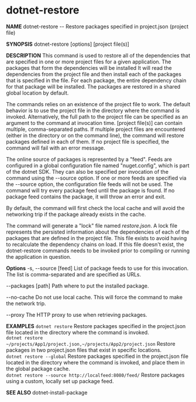 dotnet-restore
==============

**NAME**
dotnet-restore -- Restore packages specified in project.json (project file)

**SYNOPSIS**
dotnet-restore [options] [project file(s)]

**DESCRIPTION**
This command is used to restore all of the dependencies that are specified in one or more project files for a given application. The packages that form the dependencies will be installed  It will read the dependencies from the project file and then install each of the packages that is specified in the file. For each package, the entire dependency chain for that package will be installed. The packages are restored in a shared global location by default. 

The commands relies on an existence of the project file to work. The default behavior is to use the project file in the directory where the command is invoked. Alternatively, the full path to the project file can be specified as an argument to the command at invocation time. [project file(s)] can contain multiple, comma-separated paths. 
If multiple project files are encountered (either in the directory or on the command line), the command will restore packages defined in each of them. If no 
project file is specified, the command will fail with an error message. 

The online source of packages is represented by a "feed". Feeds are configured in a global configuration file named "nuget.config", which is part of the dotnet SDK. They can also be specified per invocation of the command using the --source option. If one or more feeds are specified via the --source option, the configuration file feeds will not be used. The command will try every package feed until the package is found. If no package feed contains the package, it will throw an error and exit. 

By default, the command will first check the local cache and will avoid the networking trip if the package already exists in the cache. 

The command will generate a "lock" file named *restore.json*. A lock file represents the persisted information about the dependencies of each of the packages that are defined in the project file. This file exists to avoid having to recalculate the dependency chains on load. If this file doesn't exist, the dotnet-restore commands needs to be invoked prior to compiling or running the application in question. 

**Options**
-s, --source [feed]
List of package feeds to use for this invocation. The list is comma-separated and are specified as URLs. 

--packages [path]
Path where to put the installed package. 

--no-cache
Do not use local cache. This will force the command to make the network trip. 

--proxy
The HTTP proxy to use when retrieving packages.

**EXAMPLES**
`dotnet restore`
    Restore packages specified in the project.json file located in the directory where the command is invoked. 	
`dotnet restore ~/projects/App1/project.json,~/projects/App2/project.json`
    Restore packages in two project.json files that exist in specific locations. 	
`dotnet restore --global`
    Restore packages specified in the project.json file located in the directory where the command is invoked, and place them in the global package cache.	
`dotnet restore --source http://localfeed:8080/feed/`
    Restore packages using a custom, locally set up package feed. 	
	
**SEE ALSO**
dotnet-install-package
